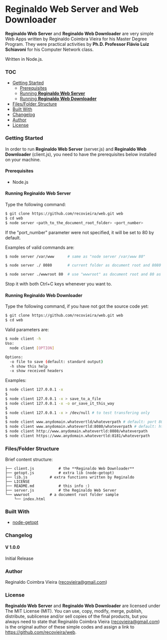 # **Reginaldo Web Server** and **Web Downloader**
**Reginaldo Web Server** and **Reginaldo Web Downloader** are very simple Web Apps written by Reginaldo Coimbra Vieira for his Master Degree Program. They were practical activities by **Ph.D. Professor Flávio Luiz Schiavoni** for his Computer Network class.

Written in Node.js.

### TOC
- [Getting Started](#getting-started)
  - [Prerequisites](#prerequisites)
  - [Running **Reginaldo Web Server**](#running-reginaldo-web-server)
  - [Running **Reginaldo Web Downloader**](#running-reginaldo-web-downloader)
- [Files/Folder Structure](#filesfolder-structure)
- [Built With](#built-with)
- [Changelog](#changelog)
- [Author](#author)
- [License](#license)


### Getting Started
In order to run **Reginaldo Web Server** (server.js) and **Reginaldo Web Downloader** (client.js), you need to have the prerequisites below installed on your machine.

#### Prerequisites
  - Node.js

#### Running **Reginaldo Web Server**
Type the following command:

```sh
$ git clone https://github.com/recovieira/web.git web
$ cd web
$ node server <path_to_the_document_root_folder> <port_number>
```

If the "port_number" parameter were not specified, it will be set to 80 by default.

Examples of valid commands are:

```sh
$ node server /var/www      # same as "node server /var/www 80"
```

```sh
$ node server ./ 8080       # current folder as document root and 8080 as HTTP port
```

```sh
$ node server ./wwwroot 80  # use "wwwroot" as document root and 80 as HTTP port
```

Stop it with both Ctrl+C keys whenever you want to.


#### Running **Reginaldo Web Downloader**
Type the following command, if you have not got the source code yet:

```sh
$ git clone https://github.com/recovieira/web.git web
$ cd web
```

Valid parameters are:

```sh
$ node client -h
Uso:
  node client [OPTION]

Options:
  -o file to save (default: standard output)
  -h show this help
  -x show received headers
```

Examples:

```sh
$ node client 127.0.0.1 -x
$
$ node client 127.0.0.1 -x > save_to_a_file
$ node client 127.0.0.1 -x -o or_save_it_this_way
$
$ node client 127.0.0.1 -x > /dev/null # to test transfering only
$
$ node client www.anydomain.whatevertld/whateverpath # default: port 80 and http protocol
$ node client www.anydomain.whatevertld:8080/whateverpath # default: http protocol
$ node client http://www.anydomain.whatevertld:8080/whateverpath
$ node client https://www.anydomain.whatevertld:8181/whateverpath
```

### Files/Folder Structure
Brief content structure:

```
├── client.js			# the **Reginaldo Web Downloader**
├── getopt.js			# extra lib (node-getopt)
├── lib.js			# extra functions written by Reginaldo
├── LICENSE
├── README.md			# this info :)
├── server.js			# the Reginaldo Web Server
└── wwwroot			# a document root folder sample
    └── index.html
```

### Built With
- [node-getopt](https://www.npmjs.com/package/node-getopt)

### Changelog
#### V 1.0.0
Initial Release

### Author
Reginaldo Coimbra Vieira (recovieira@gmail.com)

### License
**Reginaldo Web Server** and **Reginaldo Web Downloader** are licensed under The MIT License (MIT). You can use, copy, modify, merge, publish, distribute, sublicense and/or sell copies of the final products, but you always need to state that Reginaldo Coimbra Vieira (recovieira@gmail.com) is the original author of these simple codes and assign a link to https://github.com/recovieira/web.
